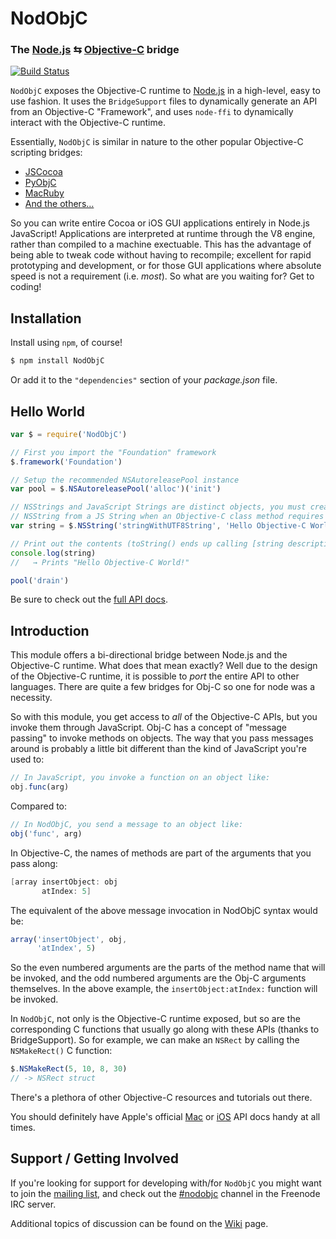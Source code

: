 NodObjC
=======
### The [Node.js][] ⇆ [Objective-C][ObjCWikipedia] bridge
[![Build Status](https://travis-ci.org/TooTallNate/NodObjC.svg?branch=master)](https://travis-ci.org/TooTallNate/NodObjC)


`NodObjC` exposes the Objective-C runtime to [Node.js][] in a high-level, easy
to use fashion. It uses the `BridgeSupport` files to dynamically generate an
API from an Objective-C "Framework", and uses `node-ffi` to dynamically interact
with the Objective-C runtime.

Essentially, `NodObjC` is similar in nature to the other popular Objective-C
scripting bridges:

 * [JSCocoa][]
 * [PyObjC][]
 * [MacRuby][]
 * [And the others…][others]

So you can write entire Cocoa or iOS GUI applications entirely in Node.js
JavaScript! Applications are interpreted at runtime through the V8 engine,
rather than compiled to a machine exectuable. This has the advantage of being
able to tweak code without having to recompile; excellent for rapid prototyping
and development, or for those GUI applications where absolute speed is not a
requirement (i.e. _most_). So what are you waiting for? Get to coding!


Installation
------------

Install using `npm`, of course!

``` bash
$ npm install NodObjC
```

Or add it to the `"dependencies"` section of your _package.json_ file.


Hello World
-----------

``` javascript
var $ = require('NodObjC')

// First you import the "Foundation" framework
$.framework('Foundation')

// Setup the recommended NSAutoreleasePool instance
var pool = $.NSAutoreleasePool('alloc')('init')

// NSStrings and JavaScript Strings are distinct objects, you must create an
// NSString from a JS String when an Objective-C class method requires one.
var string = $.NSString('stringWithUTF8String', 'Hello Objective-C World!')

// Print out the contents (toString() ends up calling [string description])
console.log(string)
//   → Prints "Hello Objective-C World!"

pool('drain')
```

Be sure to check out the [full API docs][docs].


Introduction
------------

This module offers a bi-directional bridge between Node.js and the Objective-C
runtime. What does that mean exactly? Well due to the design of the Objective-C
runtime, it is possible to _port_ the entire API to other languages. There are
quite a few bridges for Obj-C so one for node was a necessity.

So with this module, you get access to _all_ of the Objective-C APIs, but you
invoke them through JavaScript. Obj-C has a concept of "message passing" to
invoke methods on objects. The way that you pass messages around is probably a
little bit different than the kind of JavaScript you're used to:

``` javascript
// In JavaScript, you invoke a function on an object like:
obj.func(arg)
```

Compared to:

``` javascript
// In NodObjC, you send a message to an object like:
obj('func', arg)
```

In Objective-C, the names of methods are part of the arguments that you pass
along:

``` objective-c
[array insertObject: obj
       atIndex: 5]
```

The equivalent of the above message invocation in NodObjC syntax would be:

``` javascript
array('insertObject', obj,
      'atIndex', 5)
```

So the even numbered arguments are the parts of the method name that will be
invoked, and the odd numbered arguments are the Obj-C arguments themselves. In
the above example, the `insertObject:atIndex:` function will be invoked.

In `NodObjC`, not only is the Objective-C runtime exposed, but so are the
corresponding C functions that usually go along with these APIs (thanks to
BridgeSupport). So for example, we can make an `NSRect` by calling the
`NSMakeRect()` C function:

``` javascript
$.NSMakeRect(5, 10, 8, 30)
// -> NSRect struct
```

There's a plethora of other Objective-C resources and tutorials out there.

You should definitely have Apple's official [Mac][MacDev] or [iOS][iOSDev] API
docs handy at all times.

Support / Getting Involved
---------------------------

If you're looking for support for developing with/for `NodObjC` you might want
to join the [mailing list][group], and check out the [#nodobjc][IRC] channel
in the Freenode IRC server.

Additional topics of discussion can be found on the [Wiki][] page.


[docs]: http://tootallnate.github.io/NodObjC
[group]: https://groups.google.com/d/forum/nodobjc
[Node.js]: http://nodejs.org
[JSCocoa]: http://inexdo.com/JSCocoa
[PyObjC]: http://pyobjc.sourceforge.net
[MacRuby]: http://macruby.org
[IRC]: http://webchat.freenode.net/?channels=nodobjc
[Wiki]: https://github.com/TooTallNate/NodObjC/wiki
[MacDev]: http://developer.apple.com/library/mac/navigation/
[iOSDev]: http://developer.apple.com/library/ios/navigation/
[ObjCWikipedia]: http://en.wikipedia.org/wiki/Objective-C
[others]: http://cocoadev.com/CocoaBridges
